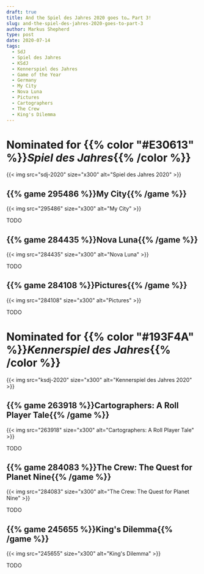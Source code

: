 ```yaml
---
draft: true
title: And the Spiel des Jahres 2020 goes to… Part 3!
slug: and-the-spiel-des-jahres-2020-goes-to-part-3
author: Markus Shepherd
type: post
date: 2020-07-14
tags:
  - SdJ
  - Spiel des Jahres
  - KSdJ
  - Kennerspiel des Jahres
  - Game of the Year
  - Germany
  - My City
  - Nova Luna
  - Pictures
  - Cartographers
  - The Crew
  - King's Dilemma
---
```


# Nominated for {{% color "#E30613" %}}*Spiel des Jahres*{{% /color %}}

{{< img src="sdj-2020" size="x300" alt="Spiel des Jahres 2020" >}}

## {{% game 295486 %}}My City{{% /game %}}

{{< img src="295486" size="x300" alt="My City" >}}

TODO

## {{% game 284435 %}}Nova Luna{{% /game %}}

{{< img src="284435" size="x300" alt="Nova Luna" >}}

TODO

## {{% game 284108 %}}Pictures{{% /game %}}

{{< img src="284108" size="x300" alt="Pictures" >}}

TODO

# Nominated for {{% color "#193F4A" %}}*Kennerspiel des Jahres*{{% /color %}}

{{< img src="ksdj-2020" size="x300" alt="Kennerspiel des Jahres 2020" >}}

## {{% game 263918 %}}Cartographers: A Roll Player Tale{{% /game %}}

{{< img src="263918" size="x300" alt="Cartographers: A Roll Player Tale" >}}

TODO

## {{% game 284083 %}}The Crew: The Quest for Planet Nine{{% /game %}}

{{< img src="284083" size="x300" alt="The Crew: The Quest for Planet Nine" >}}

TODO

## {{% game 245655 %}}King's Dilemma{{% /game %}}

{{< img src="245655" size="x300" alt="King's Dilemma" >}}

TODO
